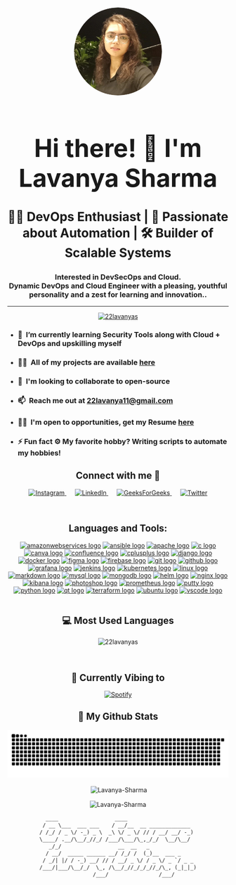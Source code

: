 <h1 align="center">

<div align="center">
<img src="./linkedin_profile_pic.png" alt="Photo" width="200" height="200" style="border-radius: 50%; object-fit: cover;">

  <h1>Hi there! 👋 I'm Lavanya Sharma</h1>
  <p>👨‍💻 DevOps Enthusiast | 🌟 Passionate about Automation | 🛠️ Builder of Scalable Systems</p>
</div>

<h3 align="center"> Interested in DevSecOps and Cloud. <br>
Dynamic DevOps and Cloud Engineer with a pleasing, youthful personality and a zest for learning and innovation..</h3>
<hr >

<p align="center"> <a href="https://github.com/ryo-ma/github-profile-trophy"><img src="https://github-profile-trophy.vercel.app/?username=22lavanyas" alt="22lavanyas" /></a> </p>


- ### 🌱 &nbsp;I’m currently learning **Security Tools along with Cloud + DevOps** and upskilling myself

- ### 👨‍💻&nbsp; All of my projects are available [here](https://github.com/22lavanyas?tab=repositories)

- ### 👯&nbsp; I'm looking to collaborate to open-source

- ### 📫&nbsp; Reach me out at <a href="mailto:22lavanya11@gmail.com"><b>22lavanya11@gmail.com</b></a>

- ### 👨‍💼&nbsp; I'm open to opportunities, get my Resume [here](https://drive.google.com/file/d/1Ww9h09JTkGt53Ov1RbXf5h4bZv8s_Hh5/view?usp=sharing)

- ### ⚡ Fun fact **⚙️ My favorite hobby? Writing scripts to automate my hobbies!**

<h2 align="center">Connect with me 🤝 <br> </h2>
<p align="center">
  <a href="https://www.instagram.com/22lavanya_bhardwaj" target="_blank">
    <img src="https://raw.githubusercontent.com/rahuldkjain/github-profile-readme-generator/master/src/images/icons/Social/instagram.svg" alt="Instagram" height="50" width="50" />
  </a>
  &nbsp;&nbsp;&nbsp;&nbsp;
  <a href="https://www.linkedin.com/in/22lavanya/" target="_blank">
    <img src="https://raw.githubusercontent.com/rahuldkjain/github-profile-readme-generator/master/src/images/icons/Social/linked-in-alt.svg" alt="LinkedIn" height="50" width="50" />
  </a>
  &nbsp;&nbsp;&nbsp;&nbsp;
  <a href="https://auth.geeksforgeeks.org/user/22lavanya11" target="_blank">
    <img src="https://raw.githubusercontent.com/rahuldkjain/github-profile-readme-generator/master/src/images/icons/Social/geeks-for-geeks.svg" alt="GeeksForGeeks" height="50" width="50" />
  </a>
  &nbsp;&nbsp;&nbsp;&nbsp;
  <a href="https://x.com/22lavanya11" target="_blank">
    <img src="https://raw.githubusercontent.com/rahuldkjain/github-profile-readme-generator/master/src/images/icons/Social/twitter.svg" alt="Twitter" height="50" width="50" />
  </a>
</p>

<br>
<h2 align="center">Languages and Tools:</h2>
<div align="center">
  <a href="https://aws.amazon.com" target="_blank" rel="noreferrer"><img src="https://cdn.jsdelivr.net/gh/devicons/devicon/icons/amazonwebservices/amazonwebservices-line-wordmark.svg" height="60" width="60" alt="amazonwebservices logo" /></a>
  <a href="https://www.ansible.com/" target="_blank" rel="noreferrer"><img src="https://cdn.jsdelivr.net/gh/devicons/devicon/icons/ansible/ansible-original.svg" height="60" width="60" alt="ansible logo" /></a>
  <a href="https://httpd.apache.org/" target="_blank" rel="noreferrer"><img src="https://cdn.jsdelivr.net/gh/devicons/devicon/icons/apache/apache-original.svg" height="60" width="60" alt="apache logo" /></a>
  <a href="https://www.cprogramming.com/" target="_blank" rel="noreferrer"><img src="https://cdn.jsdelivr.net/gh/devicons/devicon/icons/c/c-original.svg" height="60" width="60" alt="c logo" /></a>
  <a href="https://www.canva.com/" target="_blank" rel="noreferrer"><img src="https://cdn.jsdelivr.net/gh/devicons/devicon/icons/canva/canva-original.svg" height="60" width="60" alt="canva logo" /></a>
  <a href="https://www.atlassian.com/software/confluence" target="_blank" rel="noreferrer"><img src="https://cdn.jsdelivr.net/gh/devicons/devicon/icons/confluence/confluence-original.svg" height="60" width="60" alt="confluence logo" /></a>
  <a href="https://www.w3schools.com/cpp/" target="_blank" rel="noreferrer"><img src="https://cdn.jsdelivr.net/gh/devicons/devicon/icons/cplusplus/cplusplus-original.svg" height="60" width="60" alt="cplusplus logo" /></a>
  <a href="https://www.djangoproject.com/" target="_blank" rel="noreferrer"><img src="https://cdn.jsdelivr.net/gh/devicons/devicon/icons/django/django-plain.svg" height="60" width="60" alt="django logo" /></a>
  <a href="https://www.docker.com/" target="_blank" rel="noreferrer"><img src="https://cdn.jsdelivr.net/gh/devicons/devicon/icons/docker/docker-original.svg" height="60" width="60" alt="docker logo" /></a>
  <a href="https://www.figma.com/" target="_blank" rel="noreferrer"><img src="https://cdn.jsdelivr.net/gh/devicons/devicon/icons/figma/figma-original.svg" height="60" width="60" alt="figma logo" /></a>
  <a href="https://firebase.google.com/" target="_blank" rel="noreferrer"><img src="https://cdn.jsdelivr.net/gh/devicons/devicon/icons/firebase/firebase-plain.svg" height="60" width="60" alt="firebase logo" /></a>
  <a href="https://git-scm.com/" target="_blank" rel="noreferrer"><img src="https://cdn.jsdelivr.net/gh/devicons/devicon/icons/git/git-original.svg" height="60" width="60" alt="git logo" /></a>
  <a href="https://github.com/" target="_blank" rel="noreferrer"><img src="https://cdn.jsdelivr.net/gh/devicons/devicon/icons/github/github-original.svg" height="60" width="60" alt="github logo" /></a>
  <a href="https://grafana.com/" target="_blank" rel="noreferrer"><img src="https://cdn.jsdelivr.net/gh/devicons/devicon/icons/grafana/grafana-original.svg" height="60" width="60" alt="grafana logo" /></a>
  <a href="https://www.jenkins.io/" target="_blank" rel="noreferrer"><img src="https://cdn.jsdelivr.net/gh/devicons/devicon/icons/jenkins/jenkins-line.svg" height="60" width="60" alt="jenkins logo" /></a>
  <a href="https://kubernetes.io/" target="_blank" rel="noreferrer"><img src="https://cdn.jsdelivr.net/gh/devicons/devicon/icons/kubernetes/kubernetes-plain.svg" height="60" width="60" alt="kubernetes logo" /></a>
  <a href="https://www.linux.org/" target="_blank" rel="noreferrer"><img src="https://cdn.jsdelivr.net/gh/devicons/devicon/icons/linux/linux-original.svg" height="60" width="60" alt="linux logo" /></a>
  <a href="https://daringfireball.net/projects/markdown/" target="_blank" rel="noreferrer"><img src="https://cdn.jsdelivr.net/gh/devicons/devicon/icons/markdown/markdown-original.svg" height="60" width="60" alt="markdown logo" /></a>
  <a href="https://www.mysql.com/" target="_blank" rel="noreferrer"><img src="https://cdn.jsdelivr.net/gh/devicons/devicon/icons/mysql/mysql-original-wordmark.svg" height="60" width="60" alt="mysql logo" /></a>
  <a href="https://www.mongodb.com/" target="_blank" rel="noreferrer"><img src="https://cdn.jsdelivr.net/gh/devicons/devicon/icons/mongodb/mongodb-original.svg" height="60" width="60" alt="mongodb logo" /></a>
  <a href="https://helm.sh/" target="_blank" rel="noreferrer"><img src="https://cdn.jsdelivr.net/gh/devicons/devicon/icons/helm/helm-original.svg" height="60" width="60" alt="helm logo" /></a>
  <a href="https://nginx.org/" target="_blank" rel="noreferrer"><img src="https://cdn.jsdelivr.net/gh/devicons/devicon/icons/nginx/nginx-original.svg" height="60" width="60" alt="nginx logo" /></a>
  <a href="https://www.elastic.co/kibana/" target="_blank" rel="noreferrer"><img src="https://cdn.jsdelivr.net/gh/devicons/devicon/icons/kibana/kibana-original.svg" height="60" width="60" alt="kibana logo" /></a>
  <a href="https://www.adobe.com/products/photoshop.html" target="_blank" rel="noreferrer"><img src="https://cdn.jsdelivr.net/gh/devicons/devicon/icons/photoshop/photoshop-plain.svg" height="60" width="60" alt="photoshop logo" /></a>
  <a href="https://prometheus.io/" target="_blank" rel="noreferrer"><img src="https://cdn.jsdelivr.net/gh/devicons/devicon/icons/prometheus/prometheus-original.svg" height="60" width="60" alt="prometheus logo" /></a>
  <a href="https://www.putty.org/" target="_blank" rel="noreferrer"><img src="https://cdn.jsdelivr.net/gh/devicons/devicon/icons/putty/putty-original.svg" height="60" width="60" alt="putty logo" /></a>
  <a href="https://www.python.org/" target="_blank" rel="noreferrer"><img src="https://cdn.jsdelivr.net/gh/devicons/devicon/icons/python/python-original.svg" height="60" width="60" alt="python logo" /></a>
  <a href="https://www.qt.io/" target="_blank" rel="noreferrer"><img src="https://cdn.jsdelivr.net/gh/devicons/devicon/icons/qt/qt-original.svg" height="60" width="60" alt="qt logo" /></a>
  <a href="https://www.terraform.io/" target="_blank" rel="noreferrer"><img src="https://cdn.jsdelivr.net/gh/devicons/devicon/icons/terraform/terraform-original.svg" height="60" width="60" alt="terraform logo" /></a>
  <a href="https://ubuntu.com/" target="_blank" rel="noreferrer"><img src="https://cdn.jsdelivr.net/gh/devicons/devicon/icons/ubuntu/ubuntu-plain.svg" height="60" width="60" alt="ubuntu logo" /></a>
  <a href="https://code.visualstudio.com/" target="_blank" rel="noreferrer"><img src="https://cdn.jsdelivr.net/gh/devicons/devicon/icons/vscode/vscode-original.svg" height="60" width="60" alt="vscode logo" /></a>
</div>
<br>
<div align="center">
<h2>  💻 Most Used Languages </h2>

<p><img align="center" src="https://github-readme-stats.vercel.app/api/top-langs?username=22lavanyas&show_icons=true&locale=en&layout=compact" alt="22lavanyas" /></p>
</div>

<br>

 <div align="center"> 
<h2>🎵 Currently Vibing to </h2>

[![Spotify](https://spotify-live.vercel.app/api/spotify)](https://open.spotify.com/user/mlixpspj92r8h9o4noyo8qjdq)


<div align="center"> 
<h2>👀 My Github Stats</h2>

<img src="https://raw.githubusercontent.com/22lavanyas/22lavanyas/output/snake.svg" alt="Snake animation" />

<p>&nbsp;<img align="center" src="https://github-readme-stats.vercel.app/api?username=22lavanyas&show_icons=true&locale=en&theme=onedark" alt="Lavanya-Sharma" /></p>

<p><img align="center" src="https://github-readme-streak-stats.herokuapp.com/?user=22lavanyas&theme=onedark" alt="Lavanya-Sharma" /></p>

</div>
<div align="center">
  
```
  ____                  ____                      
 / __ \___  ___ ___    / __/__  __ _____________  
/ /_/ / _ \/ -_) _ \  _\ \/ _ \/ // / __/ __/ -_) 
\____/ .__/\__/_//_/ /___/\___/\_,_/_/  \__/\__/  
   _/_/                  __  __   _               
  / __/  _____ ______ __/ /_/ /  (_)__  ___ _     
 / _/| |/ / -_) __/ // / __/ _ \/ / _ \/ _ `/ _ _ 
/___/|___/\__/_/  \_, /\__/_//_/_/_//_/\_, (_|_|_)
                 /___/                /___/       
```
</div>
